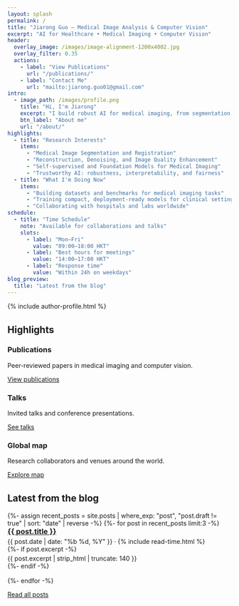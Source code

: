 ```yaml
---
layout: splash
permalink: /
title: "Jiarong Guo — Medical Image Analysis & Computer Vision"
excerpt: "AI for Healthcare • Medical Imaging • Computer Vision"
header:
  overlay_image: /images/image-alignment-1200x4002.jpg
  overlay_filter: 0.35
  actions:
    - label: "View Publications"
      url: "/publications/"
    - label: "Contact Me"
      url: "mailto:jiarong.guo01@gmail.com"
intro:
  - image_path: /images/profile.png
    title: "Hi, I'm Jiarong"
    excerpt: "I build robust AI for medical imaging, from segmentation and reconstruction to clinically useful decision support. Currently in Hong Kong."
    btn_label: "About me"
    url: "/about/"
highlights:
  - title: "Research Interests"
    items:
      - "Medical Image Segmentation and Registration"
      - "Reconstruction, Denoising, and Image Quality Enhancement"
      - "Self-supervised and Foundation Models for Medical Imaging"
      - "Trustworthy AI: robustness, interpretability, and fairness"
  - title: "What I'm Doing Now"
    items:
      - "Building datasets and benchmarks for medical imaging tasks"
      - "Training compact, deployment-ready models for clinical settings"
      - "Collaborating with hospitals and labs worldwide"
schedule:
  - title: "Time Schedule"
    note: "Available for collaborations and talks"
    slots:
      - label: "Mon–Fri"
        value: "09:00–18:00 HKT"
      - label: "Best hours for meetings"
        value: "14:00–17:00 HKT"
      - label: "Response time"
        value: "Within 24h on weekdays"
blog_preview:
  title: "Latest from the blog"
---
```


{% include author-profile.html %}

<div class="page__section" style="margin-top:2rem">
  <h2>Highlights</h2>
  <div class="feature__wrapper">
    <div class="feature__item">
      <h3>Publications</h3>
      <p>Peer-reviewed papers in medical imaging and computer vision.</p>
      <p><a class="btn btn--primary" href="/publications/">View publications</a></p>
    </div>
    <div class="feature__item">
      <h3>Talks</h3>
      <p>Invited talks and conference presentations.</p>
      <p><a class="btn" href="/talks/">See talks</a></p>
    </div>
    <div class="feature__item">
      <h3>Global map</h3>
      <p>Research collaborators and venues around the world.</p>
      <p><a class="btn" href="/global-map/">Explore map</a></p>
    </div>
  </div>
</div>

<div class="page__section" style="margin-top:2rem">
  <h2>Latest from the blog</h2>
  <div>
    {%- assign recent_posts = site.posts | where_exp: "post", "post.draft != true" | sort: "date" | reverse -%}
    {%- for post in recent_posts limit:3 -%}
      <article class="archive__item" style="margin-bottom:1rem">
        <h3 class="archive__item-title" style="margin:0"><a href="{{ post.url | relative_url }}">{{ post.title }}</a></h3>
        <p class="page__meta" style="margin:.25rem 0 0 0">{{ post.date | date: "%b %d, %Y" }} · {% include read-time.html %}</p>
        {%- if post.excerpt -%}
          <p style="margin:.25rem 0 0 0">{{ post.excerpt | strip_html | truncate: 140 }}</p>
        {%- endif -%}
      </article>
    {%- endfor -%}
  </div>
  <p><a class="btn" href="/year-archive/">Read all posts</a></p>
</div>

